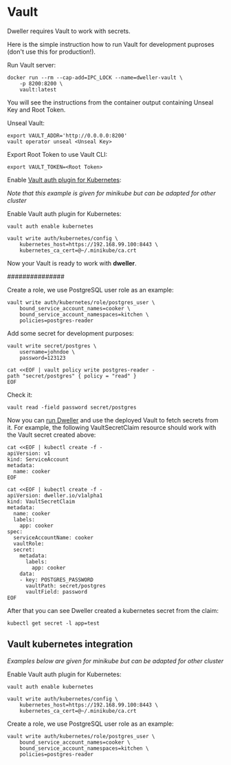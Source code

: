 # Vault

Dweller requires Vault to work with secrets.

Here is the simple instruction how to run Vault for development
puproses (don't use this for production!).

Run Vault server:

    docker run --rm --cap-add=IPC_LOCK --name=dweller-vault \
        -p 8200:8200 \
        vault:latest

You will see the instructions from the container output containing
Unseal Key and Root Token.

Unseal Vault:

    export VAULT_ADDR='http://0.0.0.0:8200'
    vault operator unseal <Unseal Key>

Export Root Token to use Vault CLI:

    export VAULT_TOKEN=<Root Token>

Enable [Vault auth plugin for Kubernetes](https://github.com/hashicorp/vault-plugin-auth-kubernetes):

*Note that this example is given for minikube but can be adapted for other cluster*

Enable Vault auth plugin for Kubernetes:

    vault auth enable kubernetes

    vault write auth/kubernetes/config \
        kubernetes_host=https://192.168.99.100:8443 \
        kubernetes_ca_cert=@~/.minikube/ca.crt

Now your Vault is ready to work with **dweller**.

###############

Create a role, we use PostgreSQL user role as an example:

    vault write auth/kubernetes/role/postgres_user \
        bound_service_account_names=cooker \
        bound_service_account_namespaces=kitchen \
        policies=postgres-reader


Add some secret for development purposes:

    vault write secret/postgres \
        username=johndoe \
        password=123123
    
    cat <<EOF | vault policy write postgres-reader -
    path "secret/postgres" { policy = "read" }
    EOF

Check it:

    vault read -field password secret/postgres

Now you can [run Dweller](deployment.md) and use the deployed Vault to fetch secrets from it. For
example, the following VaultSecretClaim resource should work with the Vault secret
created above:

    cat <<EOF | kubectl create -f -
    apiVersion: v1
    kind: ServiceAccount
    metadata:
      name: cooker
    EOF

    cat <<EOF | kubectl create -f -
    apiVersion: dweller.io/v1alpha1
    kind: VaultSecretClaim
    metadata:
      name: cooker
      labels:
        app: cooker
    spec:
      serviceAccountName: cooker
      vaultRole: 
      secret:
        metadata:
          labels:
            app: cooker
        data:
        - key: POSTGRES_PASSWORD
          vaultPath: secret/postgres
          vaultField: password
    EOF

After that you can see Dweller created a kubernetes secret from the claim:

    kubectl get secret -l app=test

## Vault kubernetes integration

*Examples below are given for minikube but can be adapted for other cluster*

Enable Vault auth plugin for Kubernetes:

    vault auth enable kubernetes

    vault write auth/kubernetes/config \
        kubernetes_host=https://192.168.99.100:8443 \
        kubernetes_ca_cert=@~/.minikube/ca.crt

Create a role, we use PostgreSQL user role as an example:

    vault write auth/kubernetes/role/postgres_user \
        bound_service_account_names=cooker \
        bound_service_account_namespaces=kitchen \
        policies=postgres-reader
